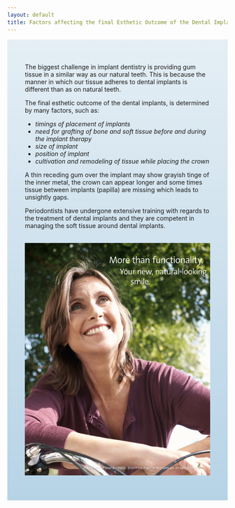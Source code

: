 ```yaml
---
layout: default
title: Factors affecting the final Esthetic Outcome of the Dental Implants
---
```


<div class="row">

<div class="col-xs-12 col-sm-12  primary_color text-light featured-text no-gutters">
<div class=" col-md-12" style="background: linear-gradient( rgba(17,113,175,0.1), rgba(17,113,175,0.3) ), url() center; padding: 8%;">



<p>The biggest challenge in implant dentistry is providing gum tissue in a similar way as our natural teeth. This is because the manner in which our tissue adheres to dental implants is different than as on natural teeth.
</p>

<p>The final esthetic outcome of the dental implants, is determined by many factors, such as:
</p>

<ul><li> <i>timings of placement of implants</i></li>
<li> <i>need for grafting of bone and soft tissue before and during the implant therapy</i></li>
<li> <i>size of implant</i></li>
<li> <i>position of implant</i></li>
<li> <i>cultivation and remodeling of tissue while placing the crown</i></li></ul>
<p></p>
<p>A thin receding gum over the implant may show grayish tinge of the inner metal, the crown can appear longer and some times tissue between implants (papilla) are missing which leads to unsightly gaps.
</p>

<p>Periodontists have undergone extensive training with regards to the treatment of dental implants and they are competent in managing the soft tissue around dental implants.
</p>


<p>
<br />
<img alt="Soft Tissue Esthetics" src="/images/Soft_Tissue_Esthetics.jpg" />
</p>